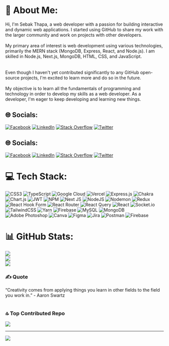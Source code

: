 # 💫 About Me:
Hi, I'm Sebak Thapa, a web developer with a passion for building interactive and dynamic web applications. I started using GitHub to share my work with the larger community and work on projects with other developers.<br><br>My primary area of interest is web development using various technologies, primarily the MERN stack (MongoDB, Express, React, and Node.js). I am skilled in Node.js, Next.js, MongoDB, HTML, CSS, and JavaScript.<br><br><br>Even though I haven't yet contributed significantly to any GitHub open-source projects, I'm excited to learn more and do so in the future.<br><br>My objective is to learn all the fundamentals of programming and technology in order to develop my skills as a web developer. As a developer, I'm eager to keep developing and learning new things.



## 🌐 Socials:
[![Facebook](https://img.shields.io/badge/Facebook-%231877F2.svg?logo=Facebook&logoColor=white)](https://facebook.com/sebakthapa7) [![LinkedIn](https://img.shields.io/badge/LinkedIn-%230077B5.svg?logo=linkedin&logoColor=white)](https://linkedin.com/in/sebakthapa) [![Stack Overflow](https://img.shields.io/badge/-Stackoverflow-FE7A16?logo=stack-overflow&logoColor=white)](https://stackoverflow.com/users/14272302) [![Twitter](https://img.shields.io/badge/Twitter-%231DA1F2.svg?logo=Twitter&logoColor=white)](https://twitter.com/sebakthapa) 


## 🌐 Socials:
[![Facebook](https://img.shields.io/badge/Facebook-%231877F2.svg?logo=Facebook&logoColor=white)](https://facebook.com/sebakthapa7) [![LinkedIn](https://img.shields.io/badge/LinkedIn-%230077B5.svg?logo=linkedin&logoColor=white)](https://linkedin.com/in/sebakthapa) [![Stack Overflow](https://img.shields.io/badge/-Stackoverflow-FE7A16?logo=stack-overflow&logoColor=white)](https://stackoverflow.com/users/14272302) [![Twitter](https://img.shields.io/badge/Twitter-%231DA1F2.svg?logo=Twitter&logoColor=white)](https://twitter.com/sebakthapa) 


# 💻 Tech Stack:
![CSS3](https://img.shields.io/badge/css3-%231572B6.svg?style=flat-square&logo=css3&logoColor=white) ![TypeScript](https://img.shields.io/badge/typescript-%23007ACC.svg?style=flat-square&logo=typescript&logoColor=white) ![Google Cloud](https://img.shields.io/badge/GoogleCloud-%234285F4.svg?style=flat-square&logo=google-cloud&logoColor=white) ![Vercel](https://img.shields.io/badge/vercel-%23000000.svg?style=flat-square&logo=vercel&logoColor=white) ![Express.js](https://img.shields.io/badge/express.js-%23404d59.svg?style=flat-square&logo=express&logoColor=%2361DAFB) ![Chakra](https://img.shields.io/badge/chakra-%234ED1C5.svg?style=flat-square&logo=chakraui&logoColor=white) ![Chart.js](https://img.shields.io/badge/chart.js-F5788D.svg?style=flat-square&logo=chart.js&logoColor=white) ![JWT](https://img.shields.io/badge/JWT-black?style=flat-square&logo=JSON%20web%20tokens) ![NPM](https://img.shields.io/badge/NPM-%23CB3837.svg?style=flat-square&logo=npm&logoColor=white) ![Next JS](https://img.shields.io/badge/Next-black?style=flat-square&logo=next.js&logoColor=white) ![NodeJS](https://img.shields.io/badge/node.js-6DA55F?style=flat-square&logo=node.js&logoColor=white) ![Nodemon](https://img.shields.io/badge/NODEMON-%23323330.svg?style=flat-square&logo=nodemon&logoColor=%BBDEAD) ![Redux](https://img.shields.io/badge/redux-%23593d88.svg?style=flat-square&logo=redux&logoColor=white) ![React Hook Form](https://img.shields.io/badge/React%20Hook%20Form-%23EC5990.svg?style=flat-square&logo=reacthookform&logoColor=white) ![React Router](https://img.shields.io/badge/React_Router-CA4245?style=flat-square&logo=react-router&logoColor=white) ![React Query](https://img.shields.io/badge/-React%20Query-FF4154?style=flat-square&logo=react%20query&logoColor=white) ![React](https://img.shields.io/badge/react-%2320232a.svg?style=flat-square&logo=react&logoColor=%2361DAFB) ![Socket.io](https://img.shields.io/badge/Socket.io-black?style=flat-square&logo=socket.io&badgeColor=010101) ![TailwindCSS](https://img.shields.io/badge/tailwindcss-%2338B2AC.svg?style=flat-square&logo=tailwind-css&logoColor=white) ![Yarn](https://img.shields.io/badge/yarn-%232C8EBB.svg?style=flat-square&logo=yarn&logoColor=white) ![Firebase](https://img.shields.io/badge/Firebase-039BE5?style=flat-square&logo=Firebase&logoColor=white) ![MySQL](https://img.shields.io/badge/mysql-%2300000f.svg?style=flat-square&logo=mysql&logoColor=white) ![MongoDB](https://img.shields.io/badge/MongoDB-%234ea94b.svg?style=flat-square&logo=mongodb&logoColor=white) ![Adobe Photoshop](https://img.shields.io/badge/adobe%20photoshop-%2331A8FF.svg?style=flat-square&logo=adobe%20photoshop&logoColor=white) ![Canva](https://img.shields.io/badge/Canva-%2300C4CC.svg?style=flat-square&logo=Canva&logoColor=white) ![Figma](https://img.shields.io/badge/figma-%23F24E1E.svg?style=flat-square&logo=figma&logoColor=white) ![Jira](https://img.shields.io/badge/jira-%230A0FFF.svg?style=flat-square&logo=jira&logoColor=white) ![Postman](https://img.shields.io/badge/Postman-FF6C37?style=flat-square&logo=postman&logoColor=white) ![Firebase](https://img.shields.io/badge/firebase-%23039BE5.svg?style=flat-square&logo=firebase)


# 📊 GitHub Stats:
![](https://github-readme-stats.vercel.app/api?username=sebakthapa&theme=dark&hide_border=true&include_all_commits=false&count_private=false)<br/>
![](https://github-readme-streak-stats.herokuapp.com/?user=sebakthapa&theme=dark&hide_border=true)<br/>
![](https://github-readme-stats.vercel.app/api/top-langs/?username=sebakthapa&theme=dark&hide_border=true&include_all_commits=false&count_private=false&layout=compact)


### ✍️ Quote
“Creativity comes from applying things you learn in other fields to the field you work in.”  - Aaron Swartz
# 



### 🔝 Top Contributed Repo
![](https://github-contributor-stats.vercel.app/api?username=sebakthapa&limit=5&theme=dark&combine_all_yearly_contributions=true)

---
[![](https://visitcount.itsvg.in/api?id=sebakthapa&icon=0&color=0)](https://visitcount.itsvg.in)
